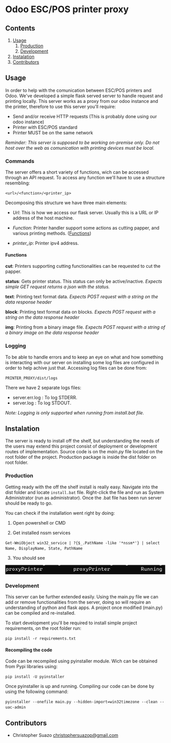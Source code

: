 # Odoo ESC/POS printer proxy

## Contents

1. [Usage](#Usage)
    1. [Production](#Production)
    2. [Development](#Development)
1. [Instalation](#Instalation)
1. [Contributors](#Contributors)

## Usage
In order to help with the comunication between ESC/POS printers and Odoo. We've developed a simple flask served server to handle request and printing locally. This server works as a proxy from our odoo instance and the printer, therefore to use this server you'll require:

* Send and/or receive HTTP requests (This is probably done using our odoo instance)
* Printer with ESC/POS standard
* Printer MUST be on the same network

_Reminder: This server is supposed to be working on-premise only. Do not host over the web as comunication with printing devices must be local._

### Commands

The server offers a short variety of functions, wich can be accessed through an API request. To access any function we'll have to use a structure resembling:

`<url>/<function>/<printer_ip>`

Decomposing this structure we have three main elements:

* _Url_: This is how we access our flask server. Usually this is a URL or IP address of the host machine.

* _Function_: Printer handler support some actions as cutting papper, and various printing methods. ([Functions](#Functions))

* _printer_ip_: Printer ipv4 address.

#### Functions

__cut__: Printers supporting cutting functionalities can be requested to cut the papper.

__status__: Gets printer status. This status can only be active/inactive. *Expects simple GET request returns a json with the status.*

__text__: Printing text format data. *Expects POST request with a string on the data response header*

__block__: Printing text format data on blocks. *Expects POST request with a string on the data response header*

__img__: Printing from a binary image file. *Expects POST request with a string of a binary image on the data response header*

### Logging

To be able to handle errors and to keep an eye on what and how something is interacting with our server on installing some log files are configured in order to help achive just that. Accessing log files can be done from:

`PRINTER_PROXY/dist/logs`

There we have 2 separate logs files:

* server.err.log : To log STDERR.
* server.log : To log STDOUT.

_Note: Logging is only supported when running from install.bat file._



## Instalation 

The server is ready to install off the shelf, but understanding the needs of the users may extend this project consist of deployment or development routes of implementation. Source code is on the _main.py_ file located on the root folder of the project. Production package is inside the dist folder on root folder.

### Production

Getting ready with the off the shelf install is really easy. Navigate into the dist folder and locate `install.bat` file. Right-click the file and run as System Administrator (run as administrator). Once the .bat file has been run server should be ready to go.

You can check if the installation went right by doing:
1. Open powershell or CMD

2. Get installed nssm services

`Get-WmiObject win32_service | ?{$_.PathName -like '*nssm*'} | select Name, DisplayName, State, PathName`

3. You should see

![proxyPrinter](./public/verify-install.png)

### Development

This server can be further extended easily. Using the main.py file we can add or remove functionalities from the server, doing so will require an understanding of python and flask apps. A project once modified (main.py) can be compiled and re-installed.

To start development you'll be required to install simple project requirements, on the root folder run:

`pip install -r requirements.txt`

#### Recompiling the code

Code can be recompiled using pyinstaller module. Wich can be obtained from Pypi libraries using:

`pip install -U pyinstaller`

Once pyinstaller is up and running. Compiling our code can be done by using the following command:

`pyinstaller --onefile main.py --hidden-import=win32timezone --clean --uac-admin`

## Contributors

- Christopher Suazo <christophersuazop@gmail.com>
